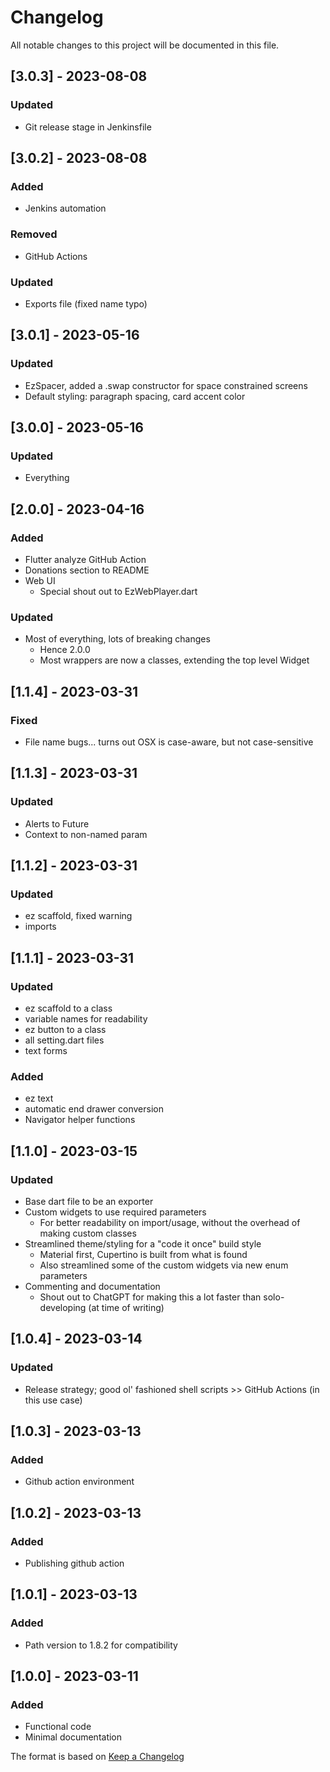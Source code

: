 # Changelog

All notable changes to this project will be documented in this file.

## [3.0.3] - 2023-08-08
### Updated
- Git release stage in Jenkinsfile

## [3.0.2] - 2023-08-08
### Added
- Jenkins automation

### Removed
- GitHub Actions

### Updated
- Exports file (fixed name typo)

## [3.0.1] - 2023-05-16
### Updated
- EzSpacer, added a .swap constructor for space constrained screens
- Default styling: paragraph spacing, card accent color

## [3.0.0] - 2023-05-16
### Updated
- Everything

## [2.0.0] - 2023-04-16
### Added
- Flutter analyze GitHub Action
- Donations section to README
- Web UI
  - Special shout out to EzWebPlayer.dart

### Updated
- Most of everything, lots of breaking changes
  - Hence 2.0.0
  - Most wrappers are now a classes, extending the top level Widget

## [1.1.4] - 2023-03-31
### Fixed
- File name bugs... turns out OSX is case-aware, but not case-sensitive

## [1.1.3] - 2023-03-31
### Updated
- Alerts to Future
- Context to non-named param

## [1.1.2] - 2023-03-31
### Updated
- ez scaffold, fixed warning
- imports

## [1.1.1] - 2023-03-31
### Updated
- ez scaffold to a class
- variable names for readability
- ez button to a class
- all setting.dart files
- text forms

### Added
- ez text
- automatic end drawer conversion
- Navigator helper functions

## [1.1.0] - 2023-03-15
### Updated
- Base dart file to be an exporter
- Custom widgets to use required parameters
  - For better readability on import/usage, without the overhead of making custom classes
- Streamlined theme/styling for a "code it once" build style
  - Material first, Cupertino is built from what is found
  - Also streamlined some of the custom widgets via new enum parameters
- Commenting and documentation
  - Shout out to ChatGPT for making this a lot faster than solo-developing (at time of writing)

## [1.0.4] - 2023-03-14
### Updated
- Release strategy; good ol' fashioned shell scripts >> GitHub Actions (in this use case)

## [1.0.3] - 2023-03-13
### Added
- Github action environment

## [1.0.2] - 2023-03-13
### Added
- Publishing github action

## [1.0.1] - 2023-03-13
### Added
- Path version to 1.8.2 for compatibility

## [1.0.0] - 2023-03-11
### Added
- Functional code
- Minimal documentation

The format is based on [Keep a Changelog](https://keepachangelog.com/en/1.0.0/)
